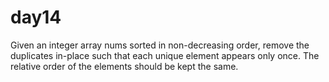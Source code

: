 # day14

Given an integer array nums sorted in non-decreasing order, remove the duplicates in-place such that each unique element appears only once. The relative order of the elements should be kept the same.
